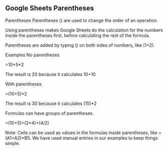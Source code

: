 Google Sheets Parentheses
---
Parentheses
Parentheses () are used to change the order of an operation.

Using parentheses makes Google Sheets do the calculation for the numbers inside the parentheses first, before calculating the rest of the formula.

Parentheses are added by typing () on both sides of numbers, like (1+2).

Examples
No parentheses

=10+5*2

The result is 20 because it calculates 10+10

With parentheses

=(10+5)*2

The result is 30 because it calculates (15)*2

Formulas can have groups of parentheses.

=(10+5)+(2*4)+(4/2)

Note: Cells can be used as values in the formulas inside parentheses, like =(A1+A2)*B5. We have used manual entries in our examples to keep things simple.
